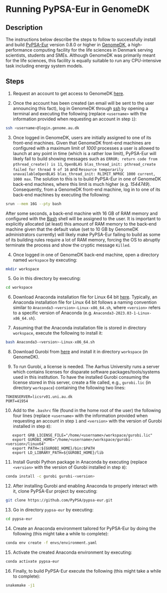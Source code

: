 # Running PyPSA-Eur in GenomeDK


Description
-----------
The instructions below describe the steps to follow to successfully install and build [PyPSA-Eur](https://pypsa-eur.readthedocs.io) version 0.8.0 or higher in [GenomeDK](https://genome.au.dk), a high-performance computing facility for the life sciences in Denmark serving scientists, students and SMEs. Although GenomeDK was primarily meant for the life sciences, this facility is equally suitable to run any CPU-intensive task including energy system models.


Steps
-----

1. Request an account to get access to GenomeDK [here](https://console.genome.au.dk/user-requests/create).

2. Once the account has been created (an email will be sent to the user announcing this fact), log in GenomeDK through [ssh](https://en.wikipedia.org/wiki/Secure_Shell) by opening a terminal and executing the following (replace `<username>` with the information provided when requesting an account in step `1`):

```Bash
ssh <username>@login.genome.au.dk
```

3. Once logged in GenomeDK, users are initially assigned to one of its front-end machines. Given that GenomeDK front-end machines are configured with a maximum limit of *1000* processes a user is allowed to launch at any point in time (which is a rather low limit), PyPSA-Eur will likely fail to build showing messages such as `ERROR; return code from pthread_create() is 11`, `OpenBLAS blas_thread_init: pthread_create failed for thread 9 of 16` and `Resource temporarily unavailableOpenBLAS blas_thread_init: RLIMIT_NPROC 1000 current, 1000 max`. The solution to this is to build PyPSA-Eur in one of GenomeDK back-end machines, where this limit is much higher (e.g. *1544749*). Consequently, from a GenomeDK front-end machine, log in to one of its back-end machines by executing the following:

```Bash
srun --mem 16G --pty bash
```

   After some seconds, a back-end machine with 16 GB of RAM memory and configured with the [Bash](https://en.wikipedia.org/wiki/Bash_(Unix_shell)) shell will be assigned to the user. It is important to explicitly allocated (at least) this amount of RAM memory to the back-end machine given that the default value (set to 10 GB by GenomeDK administrators currently) will likely make PyPSA-Eur failing to build as some of its building rules require a lot of RAM memory, forcing the OS to abruptly terminate the process and show the cryptic message `Killed`.

4. Once logged in one of GenomeDK back-end machine, open a directory named `workspace` by executing:

```Bash
mkdir workspace
```

5. Go in this directory by executing:

```Bash
cd workspace
```

6. Download Anaconda installation file for Linux 64 bit [here](https://www.anaconda.com/download). Typically, an Anaconda installation file for Linux 64 bit follows a naming convention similar to `Anaconda3-<version>-Linux-x86_64.sh`, where `<version>` refers to a specific version of Anaconda (e.g. `Anaconda3-2023.03-1-Linux-x86_64.sh`).

7. Assuming that the Anaconda installation file is stored in directory `workspace`, execute the following to install it:

```Bash
bash Anaconda3-<version>-Linux-x86_64.sh
```

8. Download Gurobi from [here](https://www.gurobi.com/downloads/gurobi-software) and install it in directory `workspace` (in GenomeDK).

9. To run Gurobi, a license is needed. The Aarhus University runs a server which contains licenses for disparate software packages/tools/systems used in this institution. To have the installed Gurobi consuming the license stored in this server, create a file called, e.g., `gurobi.lic` (in directory `workspace`) containing the following two lines:

```
TOKENSERVER=licsrv01.uni.au.dk
PORT=41954
```

10. Add to the `.bashrc` file (found in the home root of the user) the following four lines (replace `<username>` with the information provided when requesting an account in step `1` and `<version>` with the version of Gurobi installed in step `8`):

```
   export GRB_LICENSE_FILE="/home/<username>/workspace/gurobi.lic"
   export GUROBI_HOME="/home/<username>/workspace/gurobi-<version>/linux64"
   export PATH=:${GUROBI_HOME}/bin:$PATH
   export LD_LIBRARY_PATH=${GUROBI_HOME}/lib
```

11. Install Gurobi Python package in Anaconda by executing (replace `<version>` with the version of Gurobi installed in step `8`):

```Bash
conda install -c gurobi gurobi-<version>
```

12. After installing Gurobi and enabling Anaconda to properly interact with it, clone PyPSA-Eur project by executing:

```Bash
git clone https://github.com/PyPSA/pypsa-eur.git
```

13. Go in directory `pypsa-eur` by executing:

```Bash
cd pypsa-eur
```

14. Create an Anaconda environment tailored for PyPSA-Eur by doing the following (this might take a while to complete):

```Bash
conda env create -f envs/environment.yaml
```

15. Activate the created Anaconda environment by executing:

```Bash
conda activate pypsa-eur
```

16. Finally, to build PyPSA-Eur execute the following (this might take a while to complete):

```Bash
snakemake -j1
```

